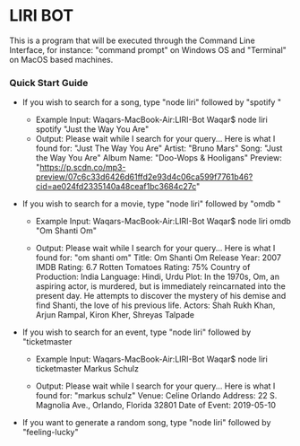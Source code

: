 # LIRI BOT

This is a program that will be executed through the Command Line Interface, for instance: "command prompt" on Windows OS and "Terminal" on MacOS based machines. 

### Quick Start Guide

- If you wish to search for a song, type "node liri" followed by "spotify <song name>" 
    - Example Input: 
    Waqars-MacBook-Air:LIRI-Bot Waqar$ node liri spotify "Just the Way You Are" 
    - Output:
    Please wait while I search for your query...
    Here is what I found for: "Just The Way You Are"
    Artist: "Bruno Mars"
    Song: "Just the Way You Are"
    Album Name: "Doo-Wops & Hooligans"
    Preview: "https://p.scdn.co/mp3-preview/07c6c33d6426d61ffd2e93d4c06ca599f7761b46?cid=ae024fd2335140a48ceaf1bc3684c27c"

- If you wish to search for a movie, type "node liri" followed by "omdb <movie name>"
    - Example Input:
    Waqars-MacBook-Air:LIRI-Bot Waqar$ node liri omdb "Om Shanti Om"

    - Output: 
    Please wait while I search for your query...
    Here is what I found for: "om shanti om"
    Title: Om Shanti Om
    Release Year: 2007
    IMDB Rating: 6.7
    Rotten Tomatoes Rating: 75%
    Country of Production: India
    Language: Hindi, Urdu
    Plot: In the 1970s, Om, an aspiring actor, is murdered, but is immediately reincarnated into the present day. He attempts to discover the mystery of his demise and find Shanti, the love of his previous life.
    Actors: Shah Rukh Khan, Arjun Rampal, Kiron Kher, Shreyas Talpade

- If you wish to search for an event, type "node liri" followed by "ticketmaster <artist name>
    - Example Input: 
    Waqars-MacBook-Air:LIRI-Bot Waqar$ node liri ticketmaster Markus Schulz

    - Output:
    Please wait while I search for your query...
    Here is what I found for: "markus schulz"
    Venue: Celine Orlando
    Address: 22 S. Magnolia Ave., Orlando, Florida 32801
    Date of Event: 2019-05-10

- If you want to generate a random song, type "node liri" followed by "feeling-lucky"

